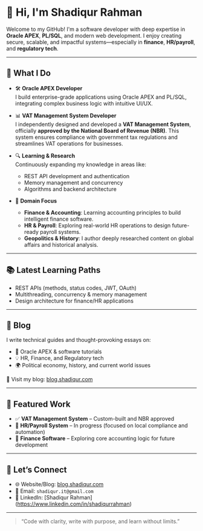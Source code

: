 # 👋 Hi, I'm Shadiqur Rahman

Welcome to my GitHub! I'm a software developer with deep expertise in **Oracle APEX**, **PL/SQL**, and modern web development. I enjoy creating secure, scalable, and impactful systems—especially in **finance**, **HR/payroll**, and **regulatory tech**.

---

## 💼 What I Do

- 🛠️ **Oracle APEX Developer**  
  I build enterprise-grade applications using Oracle APEX and PL/SQL, integrating complex business logic with intuitive UI/UX.

- 📊 **VAT Management System Developer**  
  I independently designed and developed a **VAT Management System**, officially **approved by the National Board of Revenue (NBR)**. This system ensures compliance with government tax regulations and streamlines VAT operations for businesses.

- 🔍 **Learning & Research**  
  Continuously expanding my knowledge in areas like:
  - REST API development and authentication
  - Memory management and concurrency
  - Algorithms and backend architecture

- 🧠 **Domain Focus**  
  - **Finance & Accounting**: Learning accounting principles to build intelligent finance software.
  - **HR & Payroll**: Exploring real-world HR operations to design future-ready payroll systems.
  - **Geopolitics & History**: I author deeply researched content on global affairs and historical analysis.

---

## 📚 Latest Learning Paths

- REST APIs (methods, status codes, JWT, OAuth)
- Multithreading, concurrency & memory management
- Design architecture for finance/HR applications

---

## 📝 Blog

I write technical guides and thought-provoking essays on:

- 🔧 Oracle APEX & software tutorials  
- 💡 HR, Finance, and Regulatory tech  
- 🌍 Political economy, history, and current world issues  

📌 Visit my blog: [blog.shadiqur.com](https://blog.shadiqur.com)

---

## 🔨 Featured Work

- ✅ **VAT Management System** – Custom-built and NBR approved  
- 🚧 **HR/Payroll System** – In progress (focused on local compliance and automation)  
- 🚀 **Finance Software** – Exploring core accounting logic for future development  

---

## 🤝 Let’s Connect

- 🌐 Website/Blog: [blog.shadiqur.com](https://blog.shadiqur.com)  
- 📧 Email: `shadiqur.it@gmail.com`
- 💼 LinkedIn: [Shadiqur Rahman] (https://www.linkedin.com/in/shadiqurrahman) 

---

> “Code with clarity, write with purpose, and learn without limits.”

